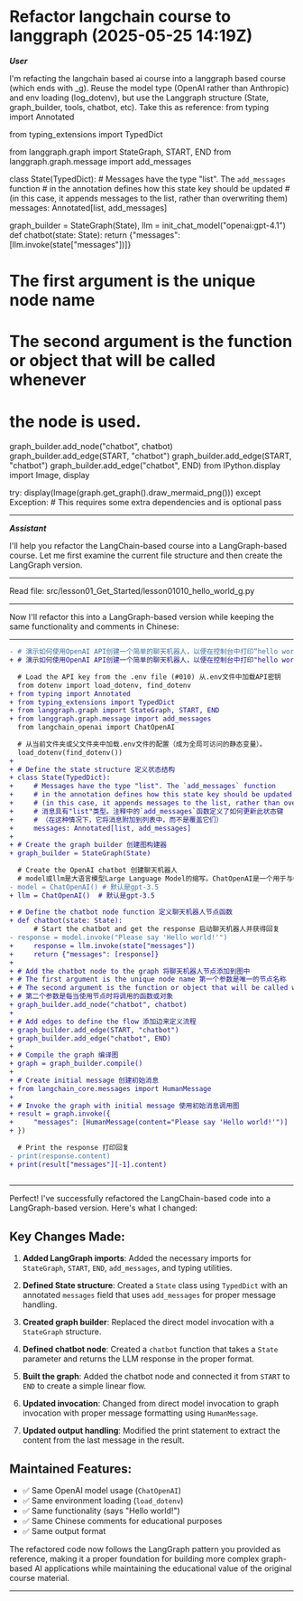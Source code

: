 <!-- Generated by SpecStory -->

# Refactor langchain course to langgraph (2025-05-25 14:19Z)

_**User**_

I'm refacting the langchain based ai course into a langgraph based course (which ends with _g). Reuse the model type (OpenAI rather than Anthropic) and env loading (log_dotenv), but use the Langgraph structure (State, graph_builder, tools, chatbot, etc). Take this as reference: from typing import Annotated

from typing_extensions import TypedDict

from langgraph.graph import StateGraph, START, END
from langgraph.graph.message import add_messages


class State(TypedDict):
    # Messages have the type "list". The `add_messages` function
    # in the annotation defines how this state key should be updated
    # (in this case, it appends messages to the list, rather than overwriting them)
    messages: Annotated[list, add_messages]


graph_builder = StateGraph(State), llm = init_chat_model("openai:gpt-4.1") def chatbot(state: State):
    return {"messages": [llm.invoke(state["messages"])]}


# The first argument is the unique node name
# The second argument is the function or object that will be called whenever
# the node is used.
graph_builder.add_node("chatbot", chatbot) graph_builder.add_edge(START, "chatbot") graph_builder.add_edge(START, "chatbot") graph_builder.add_edge("chatbot", END) from IPython.display import Image, display

try:
    display(Image(graph.get_graph().draw_mermaid_png()))
except Exception:
    # This requires some extra dependencies and is optional
    pass

---

_**Assistant**_

I'll help you refactor the LangChain-based course into a LangGraph-based course. Let me first examine the current file structure and then create the LangGraph version.


---

Read file: src/lesson01_Get_Started/lesson01010_hello_world_g.py

---

Now I'll refactor this into a LangGraph-based version while keeping the same functionality and comments in Chinese:


---

```diff
- # 演示如何使用OpenAI API创建一个简单的聊天机器人，以便在控制台中打印“hello world!”。
+ # 演示如何使用OpenAI API创建一个简单的聊天机器人，以便在控制台中打印"hello world!"。
  
  # Load the API key from the .env file (#010) 从.env文件中加载API密钥
  from dotenv import load_dotenv, find_dotenv
+ from typing import Annotated
+ from typing_extensions import TypedDict
+ from langgraph.graph import StateGraph, START, END
+ from langgraph.graph.message import add_messages
  from langchain_openai import ChatOpenAI
  
  # 从当前文件夹或父文件夹中加载.env文件的配置（成为全局可访问的静态变量）。
  load_dotenv(find_dotenv())
+ 
+ # Define the state structure 定义状态结构
+ class State(TypedDict):
+     # Messages have the type "list". The `add_messages` function
+     # in the annotation defines how this state key should be updated
+     # (in this case, it appends messages to the list, rather than overwriting them)
+     # 消息具有"list"类型。注释中的`add_messages`函数定义了如何更新此状态键
+     # （在这种情况下，它将消息附加到列表中，而不是覆盖它们）
+     messages: Annotated[list, add_messages]
+ 
+ # Create the graph builder 创建图构建器
+ graph_builder = StateGraph(State)
  
  # Create the OpenAI chatbot 创建聊天机器人
  # model或llm是大语言模型Large Language Model的缩写。ChatOpenAI是一个用于与OpenAI或与之兼容的其他模型交互的类。
- model = ChatOpenAI() # 默认是gpt-3.5
+ llm = ChatOpenAI()  # 默认是gpt-3.5
  
+ # Define the chatbot node function 定义聊天机器人节点函数
+ def chatbot(state: State):
      # Start the chatbot and get the response 启动聊天机器人并获得回复
- response = model.invoke("Please say 'Hello world!'")
+     response = llm.invoke(state["messages"])
+     return {"messages": [response]}
+ 
+ # Add the chatbot node to the graph 将聊天机器人节点添加到图中
+ # The first argument is the unique node name 第一个参数是唯一的节点名称
+ # The second argument is the function or object that will be called whenever the node is used
+ # 第二个参数是每当使用节点时将调用的函数或对象
+ graph_builder.add_node("chatbot", chatbot)
+ 
+ # Add edges to define the flow 添加边来定义流程
+ graph_builder.add_edge(START, "chatbot")
+ graph_builder.add_edge("chatbot", END)
+ 
+ # Compile the graph 编译图
+ graph = graph_builder.compile()
+ 
+ # Create initial message 创建初始消息
+ from langchain_core.messages import HumanMessage
+ 
+ # Invoke the graph with initial message 使用初始消息调用图
+ result = graph.invoke({
+     "messages": [HumanMessage(content="Please say 'Hello world!'")]
+ })
  
  # Print the response 打印回复
- print(response.content)
+ print(result["messages"][-1].content)
  
```

---

Perfect! I've successfully refactored the LangChain-based code into a LangGraph-based version. Here's what I changed:

## Key Changes Made:

1. **Added LangGraph imports**: Added the necessary imports for `StateGraph`, `START`, `END`, `add_messages`, and typing utilities.

2. **Defined State structure**: Created a `State` class using `TypedDict` with an annotated `messages` field that uses `add_messages` for proper message handling.

3. **Created graph builder**: Replaced the direct model invocation with a `StateGraph` structure.

4. **Defined chatbot node**: Created a `chatbot` function that takes a `State` parameter and returns the LLM response in the proper format.

5. **Built the graph**: Added the chatbot node and connected it from `START` to `END` to create a simple linear flow.

6. **Updated invocation**: Changed from direct model invocation to graph invocation with proper message formatting using `HumanMessage`.

7. **Updated output handling**: Modified the print statement to extract the content from the last message in the result.

## Maintained Features:

- ✅ Same OpenAI model usage (`ChatOpenAI`)
- ✅ Same environment loading (`load_dotenv`)
- ✅ Same functionality (says "Hello world!")
- ✅ Same Chinese comments for educational purposes
- ✅ Same output format

The refactored code now follows the LangGraph pattern you provided as reference, making it a proper foundation for building more complex graph-based AI applications while maintaining the educational value of the original course material.

---

